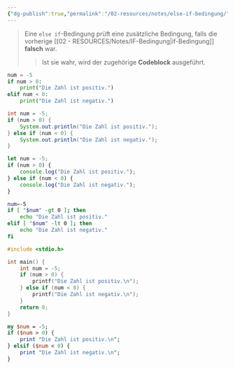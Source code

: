 ```yaml
---
{"dg-publish":true,"permalink":"/02-resources/notes/else-if-bedingung/","tags":["code"],"noteIcon":"","updated":"2025-08-26T16:35:03.000+02:00"}
---
```


>Eine `else if`-Bedingung prüft eine zusätzliche Bedingung, falls die vorherige [[02 - RESOURCES/Notes/IF-Bedingung\|if-Bedingung]] **falsch** war. 
>>Ist sie wahr, wird der zugehörige **Codeblock** ausgeführt.

```python
num = -5
if num > 0:
    print("Die Zahl ist positiv.")
elif num < 0:
    print("Die Zahl ist negativ.")
```

```java
int num = -5;
if (num > 0) {
    System.out.println("Die Zahl ist positiv.");
} else if (num < 0) {
    System.out.println("Die Zahl ist negativ.");
}
```

```js
let num = -5;
if (num > 0) {
    console.log("Die Zahl ist positiv.");
} else if (num < 0) {
    console.log("Die Zahl ist negativ.");
}
```

```bash
num=-5
if [ "$num" -gt 0 ]; then
    echo "Die Zahl ist positiv."
elif [ "$num" -lt 0 ]; then
    echo "Die Zahl ist negativ."
fi
```

```C
#include <stdio.h>

int main() {
    int num = -5;
    if (num > 0) {
        printf("Die Zahl ist positiv.\n");
    } else if (num < 0) {
        printf("Die Zahl ist negativ.\n");
    }
    return 0;
}
```

```perl
my $num = -5;
if ($num > 0) {
    print "Die Zahl ist positiv.\n";
} elsif ($num < 0) {
    print "Die Zahl ist negativ.\n";
}
```